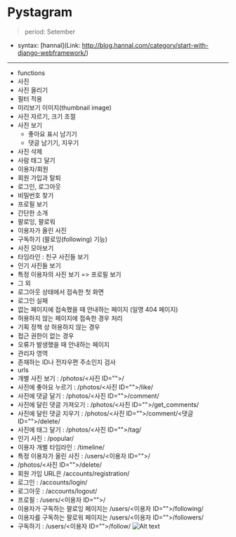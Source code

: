 Pystagram
=============
> period: Setember
* syntax: [hannal](Link: http://blog.hannal.com/category/start-with-django-webframework/)
***
* functions
 * 사진
  * 사진 올리기
   * 필터 적용
   * 미리보기 이미지(thumbnail image)
   * 사진 자르기, 크기 조절
 * 사진 보기
   * 좋아요 표시 남기기
   * 댓글 남기기, 지우기
  * 사진 삭제
  * 사람 태그 달기
 * 이용자/회원
  * 회원 가입과 탈퇴
  * 로그인, 로그아웃
  * 비밀번호 찾기
  * 프로필 보기
   * 간단한 소개
   * 팔로잉, 팔로워
   * 이용자가 올린 사진
  * 구독하기 (팔로잉(following) 기능)
 * 사진 모아보기
  * 타임라인 : 친구 사진들 보기
  * 인기 사진들 보기
  * 특정 이용자의 사진 보기 => 프로필 보기
 * 그 외
  * 로그아웃 상태에서 접속한 첫 화면
  * 로그인 실패
  * 없는 페이지에 접속했을 때 안내하는 페이지 (일명 404 페이지)
  * 허용하지 않는 페이지에 접속한 경우 처리
   * 기획 정책 상 허용하지 않는 경우
   * 접근 권한이 없는 경우
  * 오류가 발생했을 때 안내하는 페이지
  * 관리자 영역
  * 존재하는 ID나 전자우편 주소인지 검사
* urls
 * 개별 사진 보기 : /photos/<사진 ID="">/
 * 사진에 좋아요 누르기 : /photos/<사진 ID="">/like/
 * 사진에 댓글 달기 : /photos/<사진 ID="">/comment/
  * 사진에 달린 댓글 가져오기 : /photos/<사진 ID="">/get_comments/
  * 사진에 달린 댓글 지우기 : /photos/<사진 ID="">/comment/<댓글 ID="">/delete/
 * 사진에 태그 달기 : /photos/<사진 ID="">/tag/
 * 인기 사진 : /popular/
 * 이용자 개별 타임라인 : /timeline/
 * 특정 이용자가 올린 사진 : /users/<이용자 ID="">/
 * /photos/<사진 ID="">/delete/
 * 회원 가입 URL은 /accounts/registration/ 
 * 로그인 : /accounts/login/
 * 로그아웃 : /accounts/logout/
 * 프로필 : /users/<이용자 ID="">/
 * 이용자가 구독하는 팔로잉 페이지는 /users/<이용자 ID="">/following/
 * 이용자를 구독하는 팔로워 페이지는 /users/<이용자 ID="">/followers/
 * 구독하기 : /users/<이용자 ID="">/follow/ 
![Alt text](http://blog.hannal.com/assets/uploads/2014/08/01-Scene_flow.png)

